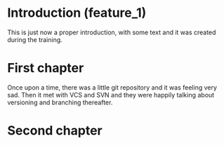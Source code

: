 # Introduction (feature_1)
This is just now a proper introduction, with some text and it was created during the training.

# First chapter
Once upon a time, there was a little git repository and it was feeling very sad. Then it met with VCS and SVN and they were happily talking about versioning and branching thereafter.

# Second chapter
